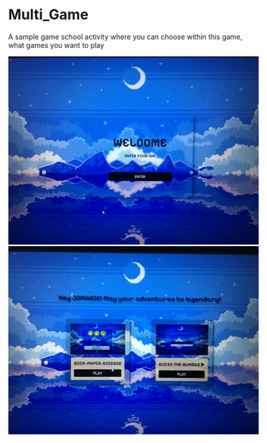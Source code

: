 # Multi_Game
A sample game school activity where you can choose within this game, what games you want to play

![image alt](https://github.com/Jhumarie/Multi_Game/blob/c908d77a679150b6e4ce58133e59939c7ef87d18/41aeeaa3-5dee-4544-b132-05dd561b661b.jpg)
![image alt](https://github.com/Jhumarie/Multi_Game/blob/2a9cc64ba7a7bf96aaa02ab504274d1a7d1ab40a/8f52c79f-0e14-4c82-9611-30b3eec80b57.jpg)
